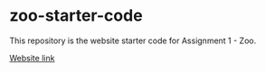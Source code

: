 # zoo-starter-code

This repository is the website starter code for Assignment 1 - Zoo.

[Website link](https://johnnylaicode.github.io/zoo-starter-code/)
